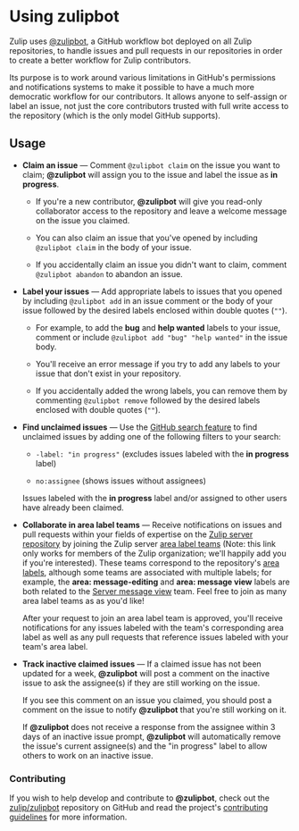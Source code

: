 # Using zulipbot

Zulip uses [@zulipbot](https://github.com/zulipbot), a GitHub workflow bot
deployed on all Zulip repositories, to handle issues and pull requests in our
repositories in order to create a better workflow for Zulip contributors.

Its purpose is to work around various limitations in GitHub's
permissions and notifications systems to make it possible to have a
much more democratic workflow for our contributors. It allows anyone
to self-assign or label an issue, not just the core contributors
trusted with full write access to the repository (which is the only
model GitHub supports).

## Usage

- **Claim an issue** — Comment `@zulipbot claim` on the issue you want
  to claim; **@zulipbot** will assign you to the issue and label the issue as
  **in progress**.

  - If you're a new contributor, **@zulipbot** will give you read-only
    collaborator access to the repository and leave a welcome message on the
    issue you claimed.

  - You can also claim an issue that you've opened by including
    `@zulipbot claim` in the body of your issue.

  - If you accidentally claim an issue you didn't want to claim, comment
    `@zulipbot abandon` to abandon an issue.

- **Label your issues** — Add appropriate labels to issues that you opened by
  including `@zulipbot add` in an issue comment or the body of your issue
  followed by the desired labels enclosed within double quotes (`""`).

  - For example, to add the **bug** and **help wanted** labels to your
    issue, comment or include `@zulipbot add "bug" "help wanted"` in the
    issue body.

  - You'll receive an error message if you try to add any labels to your issue
    that don't exist in your repository.

  - If you accidentally added the wrong labels, you can remove them by commenting
    `@zulipbot remove` followed by the desired labels enclosed with double quotes
    (`""`).

- **Find unclaimed issues** — Use the [GitHub search
  feature](https://help.github.com/en/articles/using-search-to-filter-issues-and-pull-requests)
  to find unclaimed issues by adding one of the following filters to your search:

  - `-label: "in progress"` (excludes issues labeled with the **in progress** label)

  - `no:assignee` (shows issues without assignees)

  Issues labeled with the **in progress** label and/or assigned to other users have
  already been claimed.

- **Collaborate in area label teams** — Receive notifications on
  issues and pull requests within your fields of expertise on the
  [Zulip server repository](https://github.com/zulip/zulip) by joining
  the Zulip server
  [area label teams](https://github.com/orgs/zulip/teams?utf8=✓&query=Server)
  (Note: this link only works for members of the Zulip organization;
  we'll happily add you if you're interested). These teams correspond
  to the repository's
  [area labels](https://github.com/zulip/zulip/labels), although some
  teams are associated with multiple labels; for example, the **area:
  message-editing** and **area: message view** labels are both related
  to the
  [Server message view](https://github.com/orgs/zulip/teams/server-message-view)
  team. Feel free to join as many area label teams as as you'd like!

  After your request to join an area label team is approved, you'll receive
  notifications for any issues labeled with the team's corresponding area
  label as well as any pull requests that reference issues labeled with your
  team's area label.

- **Track inactive claimed issues** — If a claimed issue has not been updated
  for a week, **@zulipbot** will post a comment on the inactive issue to ask the
  assignee(s) if they are still working on the issue.

  If you see this comment on an issue you claimed, you should post a comment
  on the issue to notify **@zulipbot** that you're still working on it.

  If **@zulipbot** does not receive a response from the assignee within 3 days
  of an inactive issue prompt, **@zulipbot** will automatically remove the
  issue's current assignee(s) and the "in progress" label to allow others to
  work on an inactive issue.

### Contributing

If you wish to help develop and contribute to **@zulipbot**, check out the
[zulip/zulipbot](https://github.com/zulip/zulipbot) repository on GitHub and read
the project's [contributing
guidelines](https://github.com/zulip/zulipbot/blob/main/.github/CONTRIBUTING.md#contributing) for
more information.
